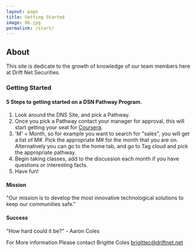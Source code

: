 ```yaml
---
layout: page
title: Getting Started
image: 06.jpg
permalink: /start/
---
```

## About
This site is dedicate to the growth of knowledge of our team members here at Drift Net Securities.

### Getting Started
#### 5 Steps to getting started on a DSN Pathway Program.
1. Look around the DNS Site, and pick a Pathway.
2. Once you pick a Pathway contact your manager for approval, this will start getting your seat for [Coursera](https://www.coursera.org/).
3. 'M' = Month, so for example you want to search for "sales", you will get a list of M#. Pick the appropriate M# for the month that you are on. Alternatively you can go to the home tab, and go to Tag cloud and pick the appropriate pathway.
4. Begin taking classes, add to the discussion each month if you have questions or interesting facts.
5. Have fun!

#### Mission
"Our mission is to develop the most innovative technological solutions to keep our communities safe."

#### Success
"How hard could it be?" - Aaron Coles


For More information
Please contact 	Brigitte Coles <brigittec@driftnet.net>
